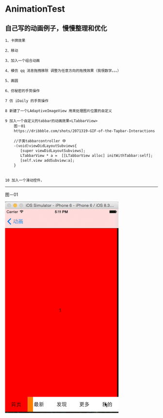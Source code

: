 # AnimationTest
  自己写的动画例子，慢慢整理和优化 
  -----------------------
	
	1、卡牌效果
	
	2、移动
  
	3、加入一个组合动画
	
	4、模仿 qq 消息拖拽移除 调整为任意方向的拖拽效果（我恨数学。。。）
	
	5、画圆
	
	6、仿秘密的手势操作
	
	7 仿 iDaily 的手势操作
	
	8 新建了一个LAdaptiveImageView 用来处理图片位置的自定义
	
	9 加入一个自定义的tabbar的动画效果<LTabbarView>
		图－01	  
		https://dribbble.com/shots/2071319-GIF-of-the-Tapbar-Interactions
		
		//子类tabbarcontroller 中
		-(void)viewDidLayoutSubviews{
		   [super viewDidLayoutSubviews];
		   LTabbarView * a =  [[LTabbarView alloc] initWithTabbar:self];
		   [self.view addSubview:a];
		}
		

	10 加入一个滑动控件， 
---------

图－01

![Alt text](./other/tabbar.gif)
